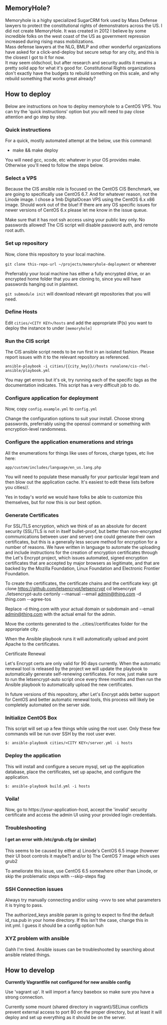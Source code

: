 ## MemoryHole?

Memoryhole is a highy specialized SugarCRM fork used by Mass Defense lawyers to protect the constitutional rights of demonstrators across the US.
I did not create MemoryHole. It was created in 2012 I believe by some incredible folks on the west coast of the US as government repression increased during rising mass mobilizations.  
Mass defense lawyers at the NLG, BMLP and other wonderful organizations have asked for a click-and-deploy but secure setup for any city, and this is the closest I got to it for now.  
It may seem oldschool, but after research and security audits it remains a pretty solid app for what it's good for. Constitutional Rights organizations don't exactly have the budgets to rebuild something on this scale, and why rebuild something that works great already?

## How to deploy

Below are instructions on how to deploy memoryhole to a CentOS VPS. You can try the 'quick instructions' option but you will need to pay close attention and go step by step.

### Quick instructions

For a quick, mostly automated attempt at the below, use this command:

- make && make deploy

You will need gcc, xcode, etc whatever in your OS provides make. Otherwise you'll need to follow the steps below.

### Select a VPS

Because the CIS ansible role is focused on the CentOS CIS Benchmark, we are going to specifically use CentOS 6.7. And for whatever reason, not the Linode image. I chose a 1mb DigitalOcean VPS using the CentOS 6.x x86 image. Should work out of the blue! If there are any OS specific issues for newer versions of CentOS 6.x please let me know in the issue queue.

Make sure that it has root ssh access using your public key only. No passwords allowed! The CIS script will disable password auth, and remote root auth.

### Set up repository
Now, clone this repository to your local machine.

``git clone this-repo-url ~/projects/memoryhole-deployment`` or wherever

Preferrably your local machine has either a fully encrypted drive, or an encrypted home folder that you are cloning to, since you will have passwords hanging out in plaintext.

``git submodule init`` will download relevant git repositories that you will need.

### Define Hosts

Edit ``cities/<CITY KEY>/hosts`` and add the appropriate IP(s) you want to deploy the instance to under ``[memoryhole]``

### Run the CIS script

The CIS ansible script needs to be run first in an isolated fashion.  Please report issues with it to the relevant repository as referenced.

``ansible-playbook -i cities/{{city_key}}//hosts runalone/cis-rhel-ansible/playbook.yml``

You may get errors but it's ok, try running each of the specific tags as the documentation indicates. This script has a very difficult job to do.

### Configure application for deployment
Now, copy ``config.example.yml`` to ``config.yml``

Change the configuration options to suit your install. Choose strong passwords, preferrably using the openssl command or something with encryption-level randomness.

### Configure the application enumerations and strings

All the enumerations for things like uses of forces, charge types, etc live here:

``app/custom/includes/language/en_us.lang.php``

You will need to populate these manually for your particular legal team and then blow out the application cache. It's easiest to edit these lists before you cities/<CITY KEY>/.

Yes in today's world we would have folks be able to customize this themselves, but for now this is our best option.

### Generate Certificates

For SSL/TLS encryption, which we think of as an absolute for decent security (SSL/TLS is not in itself bullet-proof, but better than non-encrypted communications between user and server) one could generate their own certificates, but this is a generally less secure method for encryption for a number of reasons.  We have written in language to automate the uploading and include instructions for the creation of encryption certificates through the Let's Encrypt project, which issues automated, signed encryption certificates that are accepted by major browsers as legitimate, and that are backed by the Mozilla Foundation, Linux Foundation and Electronic Frontier Foundation.  

To create the certificates, the certificate chains and the certificate key:
git clone https://github.com/letsencrypt/letsencrypt
cd letsencrypt
./letsencrypt-auto certonly --manual --email admin@thing.com -d thing.com --agree-tos		

 Replace -d thing.com with your actual domain or subdomain and --email admin@thing.com with the actual email for the admin.

 Move the contents generated to the ..cities/<CITY KEY>/certificates folder for the appropriate city.

When the Ansible playbook runs it will automatically upload and point Apache to the certificates.

Certificate Renewal

Let's Encrypt certs are only valid for 90 days currently.  When the automatic renewal tool is released by the project we will update the playbook to automatically generate self-renewing certificates.  For now, just make sure to run the letsencrypt-auto script once every three months and then run the Ansible playbook to automatically upload the new certificates.

In future versions of this repository, after Let's Encrypt adds better support for CentOS and better automatic renewal tools, this process will likely be completely automated on the server side.


### Initialize CentOS Box

This script will set up a few things while using the root user. Only these few commands will be run over SSH by the root user ever.

``$: ansible-playbook cities/<CITY KEY>/server.yml -i hosts``

### Deploy the application
This will install and configure a secure mysql, set up the application database, place the certificates, set up apache, and configure the application.

``$: ansible-playbook build.yml -i hosts``

### Voila!

Now, go to https://your-application-host, accept the 'invalid' security certificate and access the admin UI using your provided login credentials.

### Troubleshooting

#### I get an error with /etc/grub.cfg (or similar)

This seems to be caused by either
a) Linode's CentOS 6.5 image (however their UI boot controls it maybe?) and/or
b) The CentOS 7 image which uses grub2

To ameliorate this issue, use CentOS 6.5 somewhere other than Linode, or skip the problematic steps with --skip-steps flag

### SSH Connection issues

Always try manually connecting and/or using -vvvv to see what parameters it is trying to pass.

The authorized_keys ansible param is going to expect to find the default id_rsa.pub in your home directory. If this isn't the case, change this in init.yml. I guess it should be a config option huh

### XYZ problem with ansible

Gahh I'm tired. Ansible issues can be troubleshooted by searching about ansible related things.

## How to develop

**Currently Vagrantfile not configured for new ansible config**

Use 'vagrant up'. It will import a fancy basebox so make sure you have a strong connection.

Currently some mount (shared directory in vagrant)/SELinux conflicts prevent external access to port 80 on the proper directory, but at least it will deploy and set up everything as it should be on the server.
